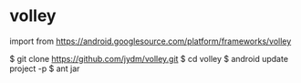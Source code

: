 # volley

import from https://android.googlesource.com/platform/frameworks/volley

$ git clone https://github.com/jydm/volley.git
$ cd volley
$ android update project -p
$ ant jar
